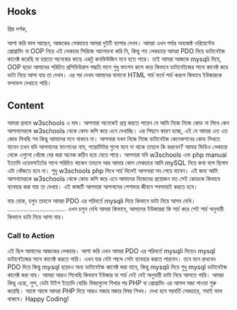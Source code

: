 ## Hooks
প্রিয় দর্শক,

আশা করি ভাল আছেন, আজকের লেকচারে আমরা দুইটি ব্যাপার দেখব। আমরা এখন পর্যন্ত অবজেক্ট ওরিয়েন্টেড প্রোগ্রামিং বা OOP নিয়ে এই লেকচার সিরিজে আলোচনা করি নি, কিন্তু গত লেকচারে আমরা PDO দিয়ে ডাটাবেইজ কানেক্ট করেছি যা হয়তো অনেকের কাছে একটু কনফিউজিন মনে হতে পারে। তাই আমরা আজকে mysqli দিয়ে, OOP ছাড়া আমাদের পরিচিত প্রসিডিউরাল পদ্ধতি মানে শুধু ফাংশন কলে করে কিভাবে ডাটাবেইজের সাথে কানেক্ট করে ডাটা নিয়ে আসা যায় তা দেখব। এর পর দেখব আমাদের বানানো HTML সার্চ ফর্মে সার্চ করলে কিভাবে ইউজারকে ফলাফল দেখাতে পারি।

## Content

আমরা প্রথমে w3schools এ যাব। আপনারা অনেকেই প্রশ্ন করতে পারেন যে আমি নিজে নিজে কোড না লিখে কেন আপনাদেরকে w3schools থেকে কোড কপি করে এনে দেখাচ্ছি। এর পিছনে কারণ হচ্ছে, এই যে আমরা এত এত কোড লিখছি সব কিন্তু আমাদের মনে থাকবে না। আপনারা যখন নিজে নিজে ডাটাবেইজ কেনেকশনের কোড লিখতে যাবেন তখন যদি আপনাদের ফাংশনের নাম, প্যারামিটার গুলো মনে না থাকে তাহলে কি করবেন? আমার ভিডিও লেকচার থেকে এগুলো খোঁজে বের করা অনেক কঠিন হয়ে যেতে পারে। আপনারা যদি w3schools এবং php manual ইত্যাদি ওয়েবসাইটের সাথে পরিচিত থাকেন তাহলে আর আমার কোন লেকচারে আমি mySQL নিয়ে কথা বলে ছিলাম এটা খোঁজতে হবে না। শুধু w3schools php লিখে সার্চ দিলেই আপনারা সব পেয়ে যাবেন। এই জন্য আমি আপনাদেরকে w3schools থেকে কোড কপি করে এনে আমাদের নিজেদের প্রয়োজন মত সেই কোডকে কিভাবে ব্যাবহার করা যায় তা দেখায়। এই কাজটি আপনারা আপনাদের পেশাদার জীবনে সবসময়ই করতে হবে। 

যায় হোক, চলুন তাহলে আমরা PDO এর পরিবর্তে mysqli দিয়ে কিভাবে ডাটা নিয়ে আসব দেখি।
.................................
এখন চলুন দেখি আমরা কিভাবে, আমাদের ইউজাররা কি সার্চ করে সেই সার্চ অনুযায়ী কিভাবে ডাটা নিয়ে আসা যায়।

### Call to Action
এই ছিল আমাদের আজকের লেকচার। আশা করি এখন আমরা PDO এর পরিবর্তে mysqli দিয়েও mysql ডাটাবেইজের সাথে কানেক্ট করতে পারি। এখন যার যেটা পছন্দ সেটা ব্যাবহার করতে পারবেন। তবে মনে রাখবেন PDO দিয়ে কিন্তু mysql ছাড়াও অন্য ডাটাবেইজ কানেক্ট করা যাবে, কিন্তু mysqli দিয়ে শুধু mysql ডাটাবেইজ কানেক্ট করা যায়। আমরা আরও শিখেছি কিভাবে ইউজার যা সার্চ দেই যেই অনুযায়ী ডাটা নিয়ে আসতে পারি। আমরা কিন্তু এর‍্যে, লুপ, ডেটা টাইপ ইত্যাদি বোরিং বিষয়গুলো শিখার পর PHP বা প্রোগ্রামিং এর আসল মজা পাওয়া শুরু করেছি। আস্তে আস্তে আমরা PHP দিয়ে আরও মজার মজার বিষয় শিখব। দেখা হবে পরবর্তি লেকচারে, সবাই ভাল থাকবে। Happy Coding!
